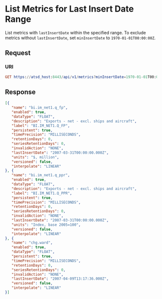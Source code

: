 # List Metrics for Last Insert Date Range

List metrics with `lastInsertDate` within the specified range. To exclude metrics without `lastInsertDate`, set `minInsertDate` to `1970-01-01T00:00:00Z`.

## Request

### URI

```elm
GET https://atsd_host:8443/api/v1/metrics?minInsertDate=1970-01-01T00:00:00Z&maxInsertDate=1980-01-01T00:00:00Z&limit3
```

## Response

```json
[{
   "name": "bi.im_net1.q_fp",
   "enabled": true,
   "dataType": "FLOAT",
   "description": "Exports - net - excl. ships and aircraft",
   "label": "BI.IM_NET1.Q_FP",
   "persistent": true,
   "timePrecision": "MILLISECONDS",
   "retentionDays": 0,
   "seriesRetentionDays": 0,
   "invalidAction": "NONE",
   "lastInsertDate": "2007-03-31T00:00:00.000Z",
   "units": "$, million",
   "versioned": false,
   "interpolate": "LINEAR"
}, {
   "name": "bi.im_net1.q_ppr",
   "enabled": true,
   "dataType": "FLOAT",
   "description": "Exports - net - excl. ships and aircraft",
   "label": "BI.IM_NET1.Q_PPR",
   "persistent": true,
   "timePrecision": "MILLISECONDS",
   "retentionDays": 0,
   "seriesRetentionDays": 0,
   "invalidAction": "NONE",
   "lastInsertDate": "2007-03-31T00:00:00.000Z",
   "units": "Index, base 2005=100",
   "versioned": false,
   "interpolate": "LINEAR"
}, {
   "name": "chg.ward",
   "enabled": true,
   "dataType": "FLOAT",
   "persistent": true,
   "timePrecision": "MILLISECONDS",
   "retentionDays": 0,
   "seriesRetentionDays": 0,
   "invalidAction": "NONE",
   "lastInsertDate": "2007-04-09T13:17:36.000Z",
   "versioned": false,
   "interpolate": "LINEAR"
}]
```
